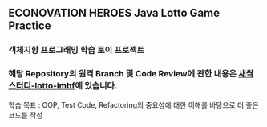 ## ECONOVATION HEROES Java Lotto Game Practice

### 객체지향 프로그래밍 학습 토이 프로젝트

### 해당 Repository의 원격 Branch 및 Code Review에 관한 내용은 [새싹스터디-lotto-imbf](https://github.com/sproutt/heroes-java-lotto/tree/imbf)에 있습니다.

학습 목표 : OOP, Test Code, Refactoring의 중요성에 대한 이해를 바탕으로 더 좋은 코드를 작성 
